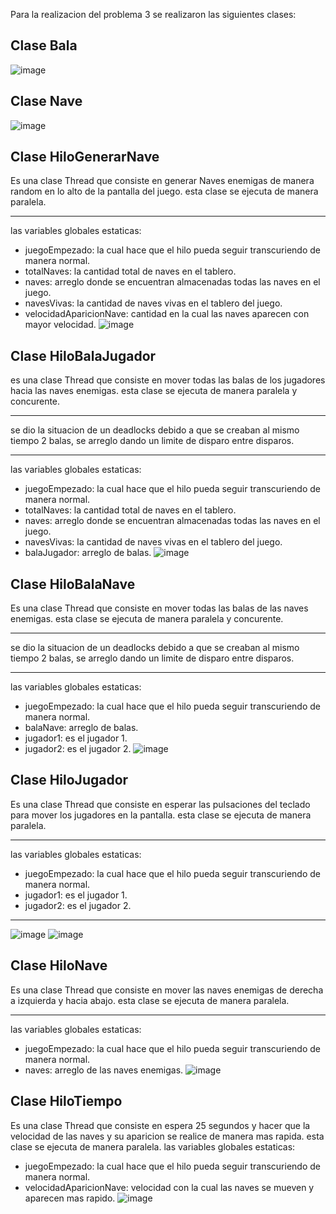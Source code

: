 Para la realizacion del problema 3 se realizaron las siguientes clases:

## Clase Bala                       
![image](https://user-images.githubusercontent.com/69942635/113466692-f1a28880-93fa-11eb-8437-d48eb67d1d47.png)

## Clase Nave                                  
![image](https://user-images.githubusercontent.com/69942635/113466795-b18fd580-93fb-11eb-8461-d456374d2529.png)

## Clase HiloGenerarNave
Es una clase Thread que consiste en generar Naves enemigas de manera random en lo alto de la pantalla del juego. esta clase se ejecuta de manera paralela.    
***
las variables globales estaticas:
* juegoEmpezado: la cual hace que el hilo pueda seguir transcuriendo de manera normal.
* totalNaves: la cantidad total de naves en el tablero.
* naves: arreglo donde se encuentran almacenadas todas las naves en el juego.
* navesVivas: la cantidad de naves vivas en el tablero del juego.
* velocidadAparicionNave: cantidad en la cual las naves aparecen con mayor velocidad.
![image](https://user-images.githubusercontent.com/69942635/113467019-84dcbd80-93fd-11eb-83d3-3c11bf0bf641.png)
## Clase HiloBalaJugador
es una clase Thread que consiste en mover todas las balas de los jugadores hacia las naves enemigas. esta clase se ejecuta de manera paralela y concurente.
***
se dio la situacion de un deadlocks debido a que se creaban al mismo tiempo 2 balas, se arreglo dando un limite de disparo entre disparos.
***
las variables globales estaticas:
* juegoEmpezado: la cual hace que el hilo pueda seguir transcuriendo de manera normal.
* totalNaves: la cantidad total de naves en el tablero.
* naves: arreglo donde se encuentran almacenadas todas las naves en el juego.
* navesVivas: la cantidad de naves vivas en el tablero del juego.
* balaJugador: arreglo de balas.
![image](https://user-images.githubusercontent.com/69942635/113467744-409fec00-9402-11eb-8ce4-a11114c4e97f.png)
## Clase HiloBalaNave
Es una clase Thread que consiste en mover todas las balas de las naves enemigas. esta clase se ejecuta de manera paralela y concurente.   
***
se dio la situacion de un deadlocks debido a que se creaban al mismo tiempo 2 balas, se arreglo dando un limite de disparo entre disparos.
***
las variables globales estaticas:
* juegoEmpezado: la cual hace que el hilo pueda seguir transcuriendo de manera normal.
* balaNave: arreglo de balas.
* jugador1: es el jugador 1.
* jugador2: es el jugador 2.
![image](https://user-images.githubusercontent.com/69942635/113468866-3122a200-9406-11eb-9819-a5a7bbdbcafc.png)
## Clase HiloJugador
Es una clase Thread que consiste en esperar las pulsaciones del teclado para mover los jugadores en la pantalla. esta clase se ejecuta de manera paralela.
***
las variables globales estaticas:
* juegoEmpezado: la cual hace que el hilo pueda seguir transcuriendo de manera normal.
* jugador1: es el jugador 1.
* jugador2: es el jugador 2.
***
![image](https://user-images.githubusercontent.com/69942635/113469146-895aa380-9408-11eb-9b83-50cd308462ce.png)
![image](https://user-images.githubusercontent.com/69942635/113469162-af804380-9408-11eb-80e5-74a5f173d82e.png)
## Clase HiloNave
Es una clase Thread que consiste en mover las naves enemigas de derecha a izquierda y hacia abajo. esta clase se ejecuta de manera paralela.
***
las variables globales estaticas:
* juegoEmpezado: la cual hace que el hilo pueda seguir transcuriendo de manera normal.
* naves: arreglo de las naves enemigas.
![image](https://user-images.githubusercontent.com/69942635/113469268-8b713200-9409-11eb-9306-6187ea3a6c99.png)
## Clase HiloTiempo
Es una clase Thread que consiste en espera 25 segundos y hacer que la velocidad de las naves y su aparicion se realice de manera mas rapida. esta clase se ejecuta de manera paralela.
las variables globales estaticas:
* juegoEmpezado: la cual hace que el hilo pueda seguir transcuriendo de manera normal.
* velocidadAparicionNave: velocidad con la cual las naves se mueven y aparecen mas rapido.
![image](https://user-images.githubusercontent.com/69942635/113469279-9f1c9880-9409-11eb-8b7f-b6b4f732355b.png)


